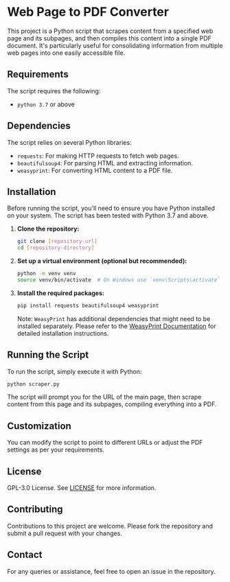 # Web Page to PDF Converter

This project is a Python script that scrapes content from a specified web page and its subpages, and then compiles this content into a single PDF document. It's particularly useful for consolidating information from multiple web pages into one easily accessible file.

## Requirements

The script requires the following:

- `python 3.7` or above

## Dependencies

The script relies on several Python libraries:

- `requests`: For making HTTP requests to fetch web pages.
- `beautifulsoup4`: For parsing HTML and extracting information.
- `weasyprint`: For converting HTML content to a PDF file.

## Installation

Before running the script, you'll need to ensure you have Python installed on your system. The script has been tested with Python 3.7 and above.

1. **Clone the repository:**

   ```bash
   git clone [repository-url]
   cd [repository-directory]
   ```

2. **Set up a virtual environment (optional but recommended):**

   ```bash
   python -m venv venv
   source venv/bin/activate  # On Windows use `venv\Scripts\activate`
   ```

3. **Install the required packages:**

   ```bash
   pip install requests beautifulsoup4 weasyprint
   ```

   Note: `WeasyPrint` has additional dependencies that might need to be installed separately. Please refer to the [WeasyPrint Documentation](https://weasyprint.readthedocs.io/en/stable/install.html) for detailed installation instructions.

## Running the Script

To run the script, simply execute it with Python:

```bash
python scraper.py
```

The script will prompt you for the URL of the main page, then scrape content from this page and its subpages, compiling everything into a PDF.

## Customization

You can modify the script to point to different URLs or adjust the PDF settings as per your requirements.

## License

GPL-3.0 License. See [LICENSE](https://www.gnu.org/licenses/gpl-3.0.html) for more information.

## Contributing

Contributions to this project are welcome. Please fork the repository and submit a pull request with your changes.

## Contact

For any queries or assistance, feel free to open an issue in the repository.

